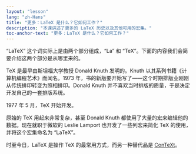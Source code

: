 ```yaml
---
layout: "lesson"
lang: "zh-Hans"
title: "更多：LaTeX 是什么？它如何工作？"
description: "本课讲述了更多的 LaTeX 历史以及其他可用的宏集。"
toc-anchor-text: "更多：LaTeX 是什么？它如何工作？"
---
```


“LaTeX” 这个词实际上是由两个部分组成，“La” 和 “TeX”。下面的内容我们会简要介绍这两个部分是从哪里来的。

TeX 是最早由斯坦福大学教授 Donald Knuth 发明的。Knuth 以其系列书籍《计算机编程艺术》而闻名。1973 年，书的新版要开始写了——这个时期排版业刚刚从传统排印转变为照相排印。Donald Knuth 并不喜欢当时排版的质量，于是决定开发自己的一套排版系统。

1977 年 5 月，TeX 开始开发。

原始的 TeX 用起来非常复杂，甚至 Donald Knuth 都使用了大量的宏来编辑他的数据。现在就职于微软的 Leslie Lamport 也开发了一些列宏来简化 TeX 的使用，并将这个宏集命名为 “LaTeX”。

时至今日，LaTeX 是操作 TeX 的最常用方式，而另一种替代品是 [ConTeXt](https://www.contextgarden.net/)。